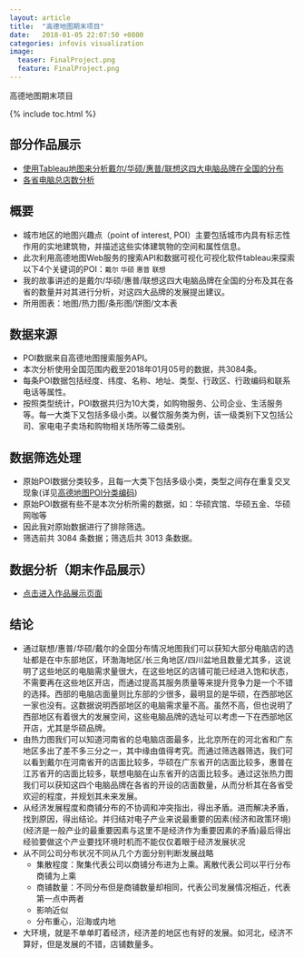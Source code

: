 ```yaml
---
layout: article
title:  "高德地图期末项目"
date:   2018-01-05 22:07:50 +0800
categories: infovis visualization
image:
  teaser: FinalProject.png
  feature: FinalProject.png
---
```

高德地图期末项目

{% include toc.html %}

## 部分作品展示
- <a href="https://public.tableau.com/views/_18225/1?:embed=y&:display_count=yes" target="_blank">使用Tableau地图来分析戴尔/华硕/惠普/联想这四大电脑品牌在全国的分布</a>
- <a href="https://public.tableau.com/views/_15707/2_1?:embed=y&:display_count=yes" target="_blank">各省电脑总店数分析</a>

## 概要
- 城市地区的地图兴趣点（point of interest, POI）主要包括城市内具有标志性作用的实地建筑物，并描述这些实体建筑物的空间和属性信息。
- 此次利用高德地图Web服务的搜索API和数据可视化可视化软件tableau来探索以下4个关键词的POI：`戴尔` `华硕` `惠普` `联想`
- 我的故事讲述的是戴尔/华硕/惠普/联想这四大电脑品牌在全国的分布及其在各省的数量并对其进行分析，对这四大品牌的发展提出建议。
- 所用图表：地图/热力图/条形图/饼图/文本表

## 数据来源
- POI数据来自高德地图搜索服务API。
- 本次分析使用全国范围内截至2018年01月05号的数据，共3084条。
- 每条POI数据包括经度、纬度、名称、地址、类型、行政区、行政编码和联系电话等属性。
- 按照类型统计，POI数据共归为10大类，如购物服务、公司企业、生活服务等。每一大类下又包括多级小类。以餐饮服务类为例，该一级类别下又包括公司、家电电子卖场和购物相关场所等二级类别。

## 数据筛选处理
- 原始POI数据分类较多，且每一大类下包括多级小类，类型之间存在重复交叉现象(详见[高德地图POI分类编码](http://lbs.amap.com/api/webservice/download))
- 原始POI数据有些不是本次分析所需的数据，如：华硕宾馆、华硕五金、华硕网咖等
- 因此我对原始数据进行了排除筛选。
- 筛选前共 3084 条数据；筛选后共 3013 条数据。

## 数据分析（期末作品展示）

- <a href="https://cherrylichan.github.io/infovis/gaodemap-final/index.html" target="_blank">点击进入作品展示页面</a>

## 结论
- 通过联想/惠普/华硕/戴尔的全国分布情况地图我们可以获知大部分电脑店的选址都是在中东部地区，环渤海地区/长三角地区/四川盆地且数量尤其多，这说明了这些地区的电脑需求量很大，在这些地区的店铺可能已经进入饱和状态，不需要再在这些地区开店，而通过提高其服务质量等来提升竞争力是一个不错的选择。西部的电脑店面量则比东部的少很多，最明显的是华硕，在西部地区一家也没有。这数据说明西部地区的电脑需求量不高。虽然不高，但也说明了西部地区有着很大的发展空间，这些电脑品牌的选址可以考虑一下在西部地区开店，尤其是华硕品牌。
- 由热力图我们可以知道河南省的总电脑店面最多，比北京所在的河北省和广东地区多出了差不多三分之一，其中缘由值得考究。而通过筛选器筛选，我们可以看到戴尔在河南省开的店面比较多，华硕在广东省开的店面比较多，惠普在江苏省开的店面比较多，联想电脑在山东省开的店面比较多。通过这张热力图我们可以获知这四个电脑品牌在各省的开设的店面数量，从而分析其在各省受欢迎的程度，并规划其未来发展。
- 从经济发展程度和商铺分布的不协调和冲突指出，得出矛盾。进而解决矛盾，找到原因，得出结论。并归结对电子产业来说最重要的因素(经济和政策环境)(经济是一般产业的最重要因素与这里不是经济作为重要因素的矛盾)最后得出经验要做这个产业要找环境时机而不能仅仅着眼于经济发展状况
- 从不同公司分布状况不同从几个方面分别判断发展战略
	- 集散程度：聚集代表公司以商铺分布进为上乘。离散代表公司以平行分布商铺为上乘
	- 商铺数量：不同分布但是商铺数量却相同，代表公司发展情况相近，代表第一点中两者
	- 影响近似
	- 分布重心，沿海或内地
- 大环境，就是不单单盯着经济，经济差的地区也有好的发展。如河北，经济不算好，但是发展的不错，店铺数量多。